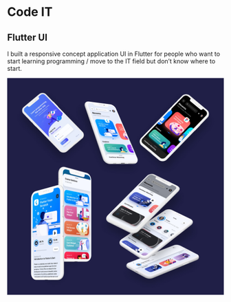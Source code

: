 # Code IT

## Flutter UI

I built a responsive concept application UI in Flutter for people who want to start learning programming / move to the IT field but don’t know where to start.

![](assets/images/showcase.jpg)
